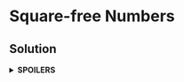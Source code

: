 # Square-free Numbers
## Solution
<details>
<summary><b>SPOILERS</b></summary>

Find the primes from 1 to sqrt(max_range) with sieve of Eratosthenes.

### Note
* Be careful while allocating the vector for the primes, since the maximum range is very big! Do not set the vector size to the maximum range. Instead, try to play with just maximum 1,000,000 slots. For example, suppose that `min` = 1,000,000,000,000 and `max` = 1,000,001,000,000. If we allocate a vector with size = `max`, the compiler will meet a `bad_alloc` error. Instead, we should think `min` as the start index, 0, and `max` as the end index. Map the numbers between them to the vector indices. In the example, if the vector is `vec`, a number 1,000,000,000,012 will be at `vec.at(12)`.

</details>
